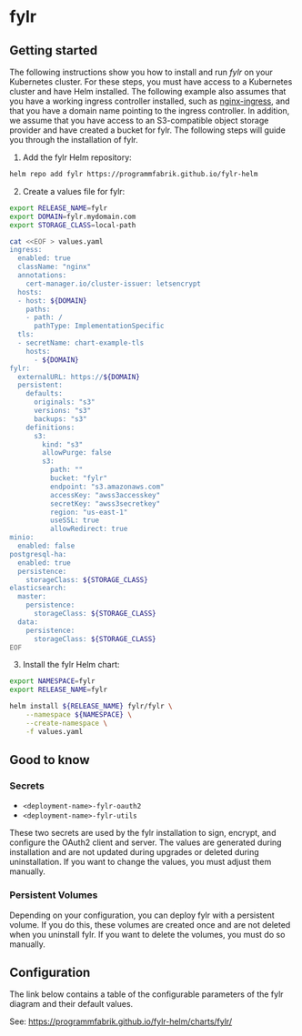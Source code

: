 # fylr

## Getting started

The following instructions show you how to install and run *fylr* on your Kubernetes cluster. For these steps, you must have access to a Kubernetes cluster and have Helm installed. The following example also assumes that you have a working ingress controller installed, such as [nginx-ingress](https://kubernetes.github.io/ingress-nginx/deploy/), and that you have a domain name pointing to the ingress controller. In addition, we assume that you have access to an S3-compatible object storage provider and have created a bucket for fylr. The following steps will guide you through the installation of fylr.

1. Add the fylr Helm repository:

```bash
helm repo add fylr https://programmfabrik.github.io/fylr-helm
```

2. Create a values file for fylr:

```bash
export RELEASE_NAME=fylr
export DOMAIN=fylr.mydomain.com
export STORAGE_CLASS=local-path

cat <<EOF > values.yaml
ingress:
  enabled: true
  className: "nginx"
  annotations:
    cert-manager.io/cluster-issuer: letsencrypt
  hosts:
  - host: ${DOMAIN}
    paths:
    - path: /
      pathType: ImplementationSpecific
  tls:
  - secretName: chart-example-tls
    hosts:
      - ${DOMAIN}
fylr:
  externalURL: https://${DOMAIN}
  persistent:
    defaults:
      originals: "s3"
      versions: "s3"
      backups: "s3"
    definitions:
      s3:
        kind: "s3"
        allowPurge: false
        s3:
          path: ""
          bucket: "fylr"
          endpoint: "s3.amazonaws.com"
          accessKey: "awss3accesskey"
          secretKey: "awss3secretkey"
          region: "us-east-1"
          useSSL: true
          allowRedirect: true
minio:
  enabled: false
postgresql-ha:
  enabled: true
  persistence:
    storageClass: ${STORAGE_CLASS}
elasticsearch:
  master:
    persistence:
      storageClass: ${STORAGE_CLASS}
  data:
    persistence:
      storageClass: ${STORAGE_CLASS}
EOF
```

3. Install the fylr Helm chart:

```bash
export NAMESPACE=fylr
export RELEASE_NAME=fylr

helm install ${RELEASE_NAME} fylr/fylr \
    --namespace ${NAMESPACE} \
    --create-namespace \
    -f values.yaml
```

## Good to know

### Secrets

- `<deployment-name>-fylr-oauth2`
- `<deployment-name>-fylr-utils`

These two secrets are used by the fylr installation to sign, encrypt, and configure the OAuth2 client and server. The values are generated during installation and are not updated during upgrades or deleted during uninstallation. If you want to change the values, you must adjust them manually.

### Persistent Volumes

Depending on your configuration, you can deploy fylr with a persistent volume. If you do this, these volumes are created once and are not deleted when you uninstall fylr. If you want to delete the volumes, you must do so manually.

## Configuration

The link below contains a table of the configurable parameters of the fylr diagram and their default values.

See: https://programmfabrik.github.io/fylr-helm/charts/fylr/
